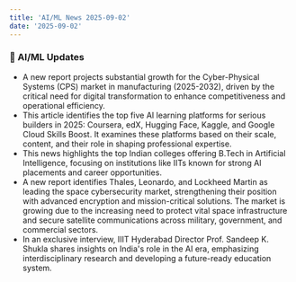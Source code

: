 ```yaml
---
title: 'AI/ML News 2025-09-02'
date: '2025-09-02'
---
```


### 🚀 AI/ML Updates

- A new report projects substantial growth for the Cyber-Physical Systems (CPS) market in manufacturing (2025-2032), driven by the critical need for digital transformation to enhance competitiveness and operational efficiency.
- This article identifies the top five AI learning platforms for serious builders in 2025: Coursera, edX, Hugging Face, Kaggle, and Google Cloud Skills Boost. It examines these platforms based on their scale, content, and their role in shaping professional expertise.
- This news highlights the top Indian colleges offering B.Tech in Artificial Intelligence, focusing on institutions like IITs known for strong AI placements and career opportunities.
- A new report identifies Thales, Leonardo, and Lockheed Martin as leading the space cybersecurity market, strengthening their position with advanced encryption and mission-critical solutions. The market is growing due to the increasing need to protect vital space infrastructure and secure satellite communications across military, government, and commercial sectors.
- In an exclusive interview, IIIT Hyderabad Director Prof. Sandeep K. Shukla shares insights on India's role in the AI era, emphasizing interdisciplinary research and developing a future-ready education system.